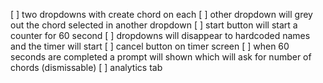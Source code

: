 [ ] two dropdowns with create chord on each
[ ] other dropdown will grey out the chord selected in another dropdown
[ ] start button will start a counter for 60 second
[ ] dropdowns will disappear to hardcoded names and the timer will start
[ ] cancel button on timer screen
[ ] when 60 seconds are completed a prompt will shown which will ask for number of chords (dismissable)
[ ] analytics tab
